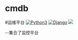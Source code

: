 # cmdb
#运维平台
[![Python3](https://img.shields.io/badge/python-3.6-green.svg?style=plastic)](https://www.python.org/)
[![Django](https://img.shields.io/badge/django-2.1-brightgreen.svg?style=plastic)](https://www.djangoproject.com/)
![](https://img.shields.io/badge/author-dawson-yellow.svg?style=plastic)

--集合了监控平台
